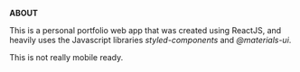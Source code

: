 **ABOUT**

This is a personal portfolio web app that was created using ReactJS, and heavily uses the Javascript libraries *styled-components* and *@materials-ui*. 

This is not really mobile ready.